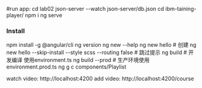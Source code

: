 #run app:
cd lab02
json-server --watch json-server/db.json
cd ibm-taining-player/
npm i
ng serve



### Install 
npm install -g @angular/cli
ng version
ng new --help
ng new hello # 创建
ng new hello --skip-install --style scss --routing false # 跳过提示
ng build # 开发编译 使用environment.ts
ng build --prod # 生产环境使用environment.prod.ts
ng g c components/Playlist


watch video: http://localhost:4200
add video: http://localhost:4200/course